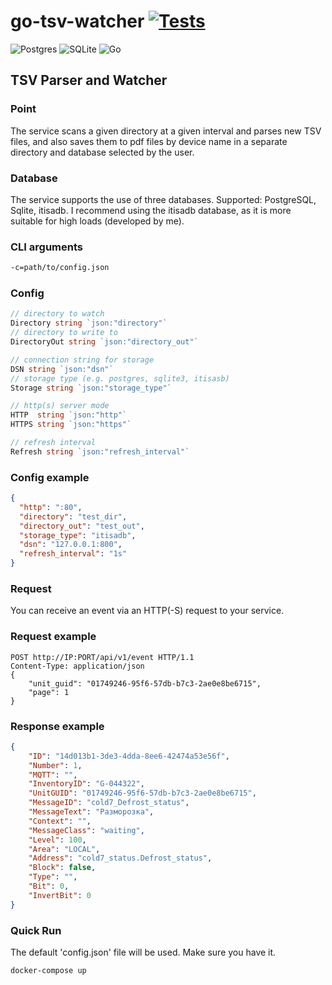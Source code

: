 # go-tsv-watcher [![Tests](https://github.com/egorgasay/go-tsv-watcher/actions/workflows/ci.yml/badge.svg?branch=main)](https://github.com/egorgasay/go-tsv-watcher/actions/workflows/ci.yml)

![Postgres](https://img.shields.io/badge/postgres-%23316192.svg?style=for-the-badge&logo=postgresql&logoColor=white)
![SQLite](https://img.shields.io/badge/sqlite-%2307405e.svg?style=for-the-badge&logo=sqlite&logoColor=white)
![Go](https://img.shields.io/badge/go-%2300ADD8.svg?style=for-the-badge&logo=go&logoColor=white)

## TSV Parser and Watcher

### Point

The service scans a given directory at a given interval and parses new TSV files, and also saves them to pdf files by device name in a separate directory and database selected by the user.

### Database

The service supports the use of three databases. Supported: PostgreSQL, Sqlite, itisadb. I recommend using the itisadb database, as it is more suitable for high loads (developed by me).

### CLI arguments

```bash
-c=path/to/config.json
```

### Config
```go
// directory to watch
Directory string `json:"directory"`
// directory to write to
DirectoryOut string `json:"directory_out"`

// connection string for storage
DSN string `json:"dsn"`
// storage type (e.g. postgres, sqlite3, itisasb)
Storage string `json:"storage_type"`

// http(s) server mode
HTTP  string `json:"http"`
HTTPS string `json:"https"`

// refresh interval
Refresh string `json:"refresh_interval"`
```

### Config example
```json
{
  "http": ":80",
  "directory": "test_dir",
  "directory_out": "test_out",
  "storage_type": "itisadb",
  "dsn": "127.0.0.1:800",
  "refresh_interval": "1s"
}
```

### Request

You can receive an event via an HTTP(-S) request to your service.


### Request example
```http
POST http://IP:PORT/api/v1/event HTTP/1.1
Content-Type: application/json
{
    "unit_guid": "01749246-95f6-57db-b7c3-2ae0e8be6715",
    "page": 1
}
```

### Response example
```json
{
    "ID": "14d013b1-3de3-4dda-8ee6-42474a53e56f",
    "Number": 1,
    "MQTT": "",
    "InventoryID": "G-044322",
    "UnitGUID": "01749246-95f6-57db-b7c3-2ae0e8be6715",
    "MessageID": "cold7_Defrost_status",
    "MessageText": "Разморозка",
    "Context": "",
    "MessageClass": "waiting",
    "Level": 100,
    "Area": "LOCAL",
    "Address": "cold7_status.Defrost_status",
    "Block": false,
    "Type": "",
    "Bit": 0,
    "InvertBit": 0
}
```

### Quick Run
The default 'config.json' file will be used. Make sure you have it.
```bash
docker-compose up
```
